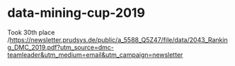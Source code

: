 # data-mining-cup-2019
Took 30th place /https://newsletter.prudsys.de/public/a_5588_Q5Z47/file/data/2043_Ranking_DMC_2019.pdf?utm_source=dmc-teamleader&utm_medium=email&utm_campaign=newsletter
